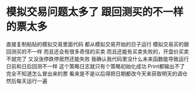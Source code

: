# 模拟交易问题太多了 跟回测买的不一样的票太多

直接复制粘贴的模拟交易里面代码 都从模拟交易开始的日子运行   模拟交易买的跟回测买的不一样 而且还会有很多奇怪的买卖 而且还能有买卖失败的，开盘价买卖不就完了 又没涨停跌停居然还能失败 我确认我代码里没什么未来函数能导致运行日前和日后回测不一样 这个策略日志就只有个策略初始化成功 Print都输出不了  完全不知道怎么冒出来的票   看来是不是以后得把日期都改今天来获取明天的调仓然后每天运行一遍